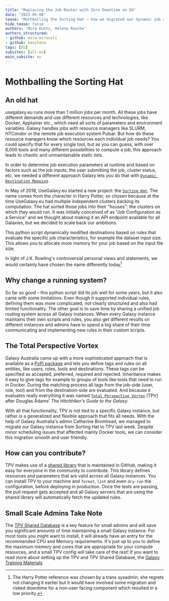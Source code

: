 ```yaml
---
title: "Replacing the Job Router with Zero Downtime on EU"
date: "2023-05-08"
tease: "Mothballing the Sorting Hat – how we migrated our dynamic job routing"
hide_tease: false
authors: 'Mira Kuntz, Helena Rasche'
authors_structured:
- github: mira-miracoli
- github: hexylena
tags: [EU]
subsites: [all-eu]
main_subsite: eu
---
```



# Mothballing the Sorting Hat

## An old hat
usegalaxy.eu runs more than 1 million jobs per month. All these jobs have different demands and use different resources and technologies, like Docker, Apptainer etc., which need all sorts of parameters and environment variables. Galaxy handles jobs with resource managers like SLURM, HTCondor or the remote job execution system Pulsar.
But how do these resource managers know which resources each individual job needs?
You could specify that for every single tool, but as you can guess, with over 8,000 tools and many different possibilities to compute a job, this approach leads to chaotic and unmaintainable static lists.

In order to determine job execution parameters at runtime and based on factors such as the job inputs, the user submitting the job, cluster status, etc, we needed a different approach
Galaxy lets you do that with [`Dynamic Destination Mapping`](https://docs.galaxyproject.org/en/latest/admin/jobs.html#dynamic-destination-mapping).

In May of 2018, UseGalaxy.eu started a new project: the [`Sorting Hat`](https://github.com/usegalaxy-eu/sorting-hat). The name comes from the character in Harry Potter, so chosen because at the time UseGalaxy.eu had multiple independent clusters backing its computation. The hat sorted those jobs into their "houses": the clusters on which they would run. It was initially conceived of as "Job Configuration as a Service" and we thought about making it an API endpoint available for all Galaxies, but we decided to scale back our ambitions.

This python script dynamically modified destinations based on rules that evaluate the specific job characteristics, for example the dataset input size.
This allows you to allocate more memory for your job based on the input file size.

In light of J.K. Rowling's controversial personal views and statements, we would certainly have chosen the name differently today[^1]

## Why change a running system?
So far so good – this python script did its job well for some years, but it also came with some limitations.
Even though it supported individual rules, defining them was more complicated, not clearly structured and also had limited functionality. The other goal is to save time by sharing a unified job routing system across all Galaxy instances. When every Galaxy instance maintains their own scripts and rules, you also get different results on different instances and admins have to spend a big share of their time communicating and implementing new rules in their custom scripts.

## The Total Perspective Vortex
Galaxy Australia came up with a more sophisticated approach that is available as a [PyPi package](https://pypi.org/galaxyproject/total-perspective-vortex) and lets you define tags and rules on all entities, like users, roles, tools and destinations. These tags can be specified as accepted, preferred, required and rejected. Inheritance makes it easy to give tags for example to groups of tools like tools that need to run in Docker. During the matching process all tags from the job-side (user, role, tool) and from the destination-side are evaluated.
And because it evaluates really everything it was named [`Total Perspective Vortex`](https://total-perspective-vortex.readthedocs.io) (TPV) after Douglas Adams’ _The Hitchhiker's Guide to the Galaxy_.

With all that functionality, TPV is not tied to a specific Galaxy instance, but rather is a generalized and flexible approach that fits all needs.
With the help of Galaxy Australia's admin Catherine Bromhead, we managed to migrate our Galaxy instance from Sorting Hat to TPV last week. Despite minor scheduling issues that affected mainly Docker tools, we can consider this migration smooth and user friendly.

## How can you contribute?
TPV makes use of a [shared library](https://github.com/galaxyproject/tpv-shared-database) that is maintained in GitHub, making it easy for everyone in the community to contribute. This library defines resources and parameters that are valid across all Galaxy instances. You can install TPV to your machine and `format`, `lint` and even `dry-run` the configuration, before deploying in production. Once the tests are passing, the pull request gets accepted and all Galaxy servers that are using the shared library will automatically fetch the updated rules.

## Small Scale Admins Take Note
The [TPV Shared Database](https://github.com/galaxyproject/tpv-shared-database) is a key feature for small admins and will save you significant amounts of time maintaining a small Galaxy instance. For most tools you might want to install, it will already have an entry for the recommended CPU and Memory requirements. It's just up to you to define the maximum memory and cores that are appropriate for your compute resources, and a small TPV config will take care of the rest! If you want to read more about setting up the TPV and TPV Shared Database, the [Galaxy Training Materials](https://training.galaxyproject.org/training-material/topics/admin/tutorials/job-destinations/tutorial.html#configuring-the-tpv-shared-database).


[^1]: The Harry Potter reference was chosen by a trans sysadmin; she regrets not changing it earlier but it would have involved some migration and risked downtime for a non-user facing component which resulted in a low priority.
